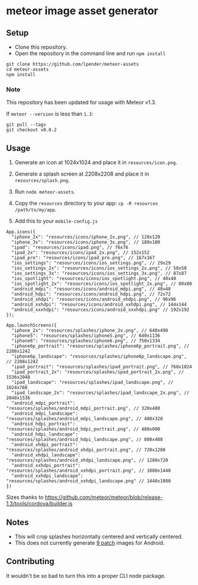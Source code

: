 # meteor image asset generator

## Setup

- Clone this repository.
- Open the repository in the command line and run `npm install`

```
git clone https://github.com/lpender/meteor-assets
cd meteor-assets
npm install
```

### Note

This repository has been updated for usage with Meteor v1.3.

If `meteor --version` is less than `1.3`:

```
git pull --tags
git checkout v0.0.2
``` 

## Usage

1. Generate an icon at 1024x1024 and place it in `resources/icon.png`.

2. Generate a splash screen at 2208x2208 and place it in `resources/splash.png`.

3. Run `node meteor-assets`.

4. Copy the `resources` directory to your app: `cp -R resources /path/to/my/app`.

5. Add this to your `mobile-config.js`

```
App.icons({
  "iphone_2x": "resources/icons/iphone_2x.png", // 120x120
  "iphone_3x": "resources/icons/iphone_3x.png", // 180x180
  "ipad": "resources/icons/ipad.png", // 76x76
  "ipad_2x": "resources/icons/ipad_2x.png", // 152x152
  "ipad_pro": "resources/icons/ipad_pro.png", // 167x167
  "ios_settings": "resources/icons/ios_settings.png", // 29x29
  "ios_settings_2x": "resources/icons/ios_settings_2x.png", // 58x58
  "ios_settings_3x": "resources/icons/ios_settings_3x.png", // 87x87
  "ios_spotlight": "resources/icons/ios_spotlight.png", // 40x40
  "ios_spotlight_2x": "resources/icons/ios_spotlight_2x.png", // 80x80
  "android_mdpi": "resources/icons/android_mdpi.png", // 48x48
  "android_hdpi": "resources/icons/android_hdpi.png", // 72x72
  "android_xhdpi": "resources/icons/android_xhdpi.png", // 96x96
  "android_xxhdpi": "resources/icons/android_xxhdpi.png", // 144x144
  "android_xxxhdpi": "resources/icons/android_xxxhdpi.png" // 192x192
});

App.launchScreens({
  "iphone_2x": "resources/splashes/iphone_2x.png", // 640x490
  "iphone5": "resources/splashes/iphone5.png", // 640x1136
  "iphone6": "resources/splashes/iphone6.png", // 750x1334
  "iphone6p_portrait": "resources/splashes/iphone6p_portrait.png", // 2208x1242
  "iphone6p_landscape": "resources/splashes/iphone6p_landscape.png", // 2208x1242
  "ipad_portrait": "resources/splashes/ipad_portrait.png", // 768x1024
  "ipad_portrait_2x": "resources/splashes/ipad_portrait_2x.png", // 1536x2048
  "ipad_landscape": "resources/splashes/ipad_landscape.png", // 1024x768
  "ipad_landscape_2x": "resources/splashes/ipad_landscape_2x.png", // 2048x1536
  "android_mdpi_portrait": "resources/splashes/android_mdpi_portrait.png", // 320x480
  "android_mdpi_landscape": "resources/splashes/android_mdpi_landscape.png", // 480x320
  "android_hdpi_portrait": "resources/splashes/android_hdpi_portrait.png", // 480x800
  "android_hdpi_landscape": "resources/splashes/android_hdpi_landscape.png", // 800x480
  "android_xhdpi_portrait": "resources/splashes/android_xhdpi_portrait.png", // 720x1280
  "android_xhdpi_landscape": "resources/splashes/android_xhdpi_landscape.png", // 1280x720
  "android_xxhdpi_portrait": "resources/splashes/android_xxhdpi_portrait.png", // 1080x1440
  "android_xxhdpi_landscape": "resources/splashes/android_xxhdpi_landscape.png" // 1440x1080
})
```

Sizes thanks to https://github.com/meteor/meteor/blob/release-1.3/tools/cordova/builder.js

## Notes

- This will crop splashes horizontally centered and vertically centered.
- This does not currently generate [9 patch](https://developer.android.com/guide/topics/graphics/2d-graphics.html#nine-patch) images for Android.

## Contributing

It wouldn't be so bad to turn this into a proper CLI node package.

